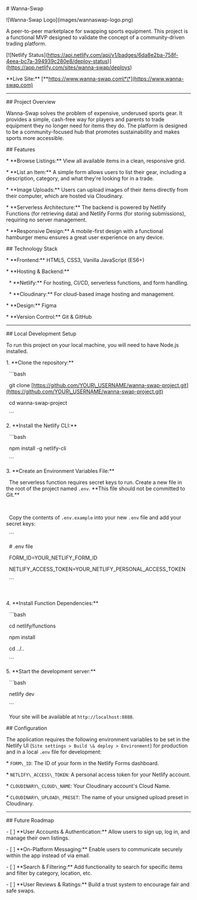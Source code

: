 \# Wanna-Swap



!\[Wanna-Swap Logo](images/wannaswap-logo.png)



A peer-to-peer marketplace for swapping sports equipment. This project is a functional MVP designed to validate the concept of a community-driven trading platform.



\[!\[Netlify Status](https://api.netlify.com/api/v1/badges/6da8e2ba-758f-4eea-bc7a-394939c280e8/deploy-status)](https://app.netlify.com/sites/wanna-swap/deploys)



\*\*Live Site:\*\* \[\*\*https://www.wanna-swap.com\*\*](https://www.wanna-swap.com)



---



\## Project Overview



Wanna-Swap solves the problem of expensive, underused sports gear. It provides a simple, cash-free way for players and parents to trade equipment they no longer need for items they do. The platform is designed to be a community-focused hub that promotes sustainability and makes sports more accessible.



\## Features



\* \*\*Browse Listings:\*\* View all available items in a clean, responsive grid.

\* \*\*List an Item:\*\* A simple form allows users to list their gear, including a description, category, and what they're looking for in a trade.

\* \*\*Image Uploads:\*\* Users can upload images of their items directly from their computer, which are hosted via Cloudinary.

\* \*\*Serverless Architecture:\*\* The backend is powered by Netlify Functions (for retrieving data) and Netlify Forms (for storing submissions), requiring no server management.

\* \*\*Responsive Design:\*\* A mobile-first design with a functional hamburger menu ensures a great user experience on any device.



\## Technology Stack



\* \*\*Frontend:\*\* HTML5, CSS3, Vanilla JavaScript (ES6+)

\* \*\*Hosting \& Backend:\*\*

&nbsp;   \* \*\*Netlify:\*\* For hosting, CI/CD, serverless functions, and form handling.

&nbsp;   \* \*\*Cloudinary:\*\* For cloud-based image hosting and management.

\* \*\*Design:\*\* Figma

\* \*\*Version Control:\*\* Git \& GitHub



---



\## Local Development Setup



To run this project on your local machine, you will need to have Node.js installed.



1\.  \*\*Clone the repository:\*\*

&nbsp;   ```bash

&nbsp;   git clone \[https://github.com/YOUR\_USERNAME/wanna-swap-project.git](https://github.com/YOUR\_USERNAME/wanna-swap-project.git)

&nbsp;   cd wanna-swap-project

&nbsp;   ```



2\.  \*\*Install the Netlify CLI:\*\*

&nbsp;   ```bash

&nbsp;   npm install -g netlify-cli

&nbsp;   ```



3\.  \*\*Create an Environment Variables File:\*\*

&nbsp;   The serverless function requires secret keys to run. Create a new file in the root of the project named `.env`. \*\*This file should not be committed to Git.\*\*

&nbsp;   

&nbsp;   Copy the contents of `.env.example` into your new `.env` file and add your secret keys:

&nbsp;   ```

&nbsp;   # .env file

&nbsp;   FORM\_ID=YOUR\_NETLIFY\_FORM\_ID

&nbsp;   NETLIFY\_ACCESS\_TOKEN=YOUR\_NETLIFY\_PERSONAL\_ACCESS\_TOKEN

&nbsp;   ```

&nbsp;   

4\.  \*\*Install Function Dependencies:\*\*

&nbsp;   ```bash

&nbsp;   cd netlify/functions

&nbsp;   npm install

&nbsp;   cd ../..

&nbsp;   ```



5\.  \*\*Start the development server:\*\*

&nbsp;   ```bash

&nbsp;   netlify dev

&nbsp;   ```

&nbsp;   Your site will be available at `http://localhost:8888`.



\## Configuration



The application requires the following environment variables to be set in the Netlify UI (`Site settings > Build \& deploy > Environment`) for production and in a local `.env` file for development:



\* `FORM\_ID`: The ID of your form in the Netlify Forms dashboard.

\* `NETLIFY\_ACCESS\_TOKEN`: A personal access token for your Netlify account.

\* `CLOUDINARY\_CLOUD\_NAME`: Your Cloudinary account's Cloud Name.

\* `CLOUDINARY\_UPLOAD\_PRESET`: The name of your unsigned upload preset in Cloudinary.



---



\## Future Roadmap



\- \[ ] \*\*User Accounts \& Authentication:\*\* Allow users to sign up, log in, and manage their own listings.

\- \[ ] \*\*On-Platform Messaging:\*\* Enable users to communicate securely within the app instead of via email.

\- \[ ] \*\*Search \& Filtering:\*\* Add functionality to search for specific items and filter by category, location, etc.

\- \[ ] \*\*User Reviews \& Ratings:\*\* Build a trust system to encourage fair and safe swaps.

